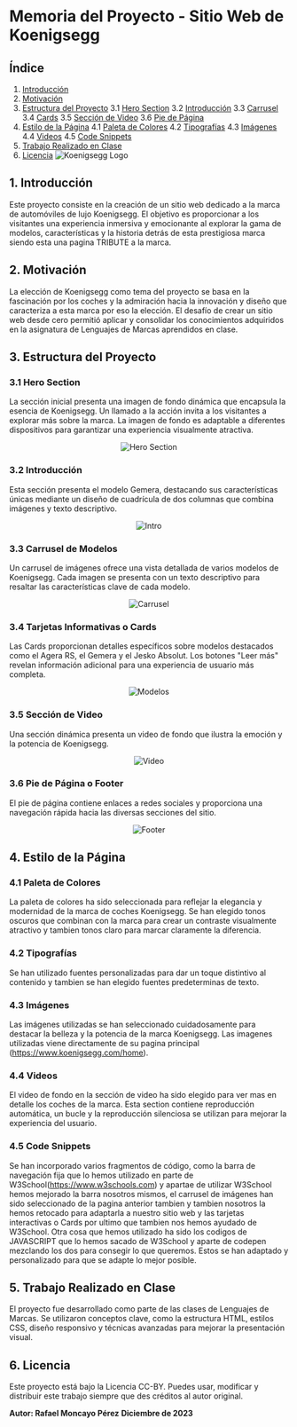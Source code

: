 
# Memoria del Proyecto - Sitio Web de Koenigsegg

## Índice
1. [Introducción](#1-introducción)
2. [Motivación](#2-motivación)
3. [Estructura del Proyecto](#3-estructura-del-proyecto)
   3.1 [Hero Section](#31-hero-section)
   3.2 [Introducción](#32-introducción)
   3.3 [Carrusel](#33-carrusel)
   3.4 [Cards](#34-cards)
   3.5 [Sección de Video](#35-sección-de-video)
   3.6 [Pie de Página](#36-pie-de-página)
4. [Estilo de la Página](#4-estilo-de-la-página)
   4.1 [Paleta de Colores](#41-paleta-de-colores)
   4.2 [Tipografías](#42-tipografías)
   4.3 [Imágenes](#43-imágenes)
   4.4 [Videos](#44-videos)
   4.5 [Code Snippets](#45-code-snippets)
5. [Trabajo Realizado en Clase](#5-trabajo-realizado-en-clase)
6. [Licencia](#6-licencia)
![Koenigsegg Logo](./imagenes/logo.png)
## 1. Introducción
Este proyecto consiste en la creación de un sitio web dedicado a la marca de automóviles de lujo Koenigsegg. El objetivo es proporcionar a los visitantes una experiencia inmersiva y emocionante al explorar la gama de modelos, características y la historia detrás de esta prestigiosa marca siendo esta una pagina TRIBUTE a la marca.

## 2. Motivación
La elección de Koenigsegg como tema del proyecto se basa en la fascinación por los coches y la admiración hacia la innovación y diseño que caracteriza a esta marca por eso la elección. El desafío de crear un sitio web desde cero permitió aplicar y consolidar los conocimientos adquiridos en la asignatura de Lenguajes de Marcas aprendidos en clase.

## 3. Estructura del Proyecto
### 3.1 Hero Section
La sección inicial presenta una imagen de fondo dinámica que encapsula la esencia de Koenigsegg. Un llamado a la acción invita a los visitantes a explorar más sobre la marca. La imagen de fondo es adaptable a diferentes dispositivos para garantizar una experiencia visualmente atractiva.
<p align="center">
  <img src="./imagenes/imagenhero" alt="Hero Section">
</p>

### 3.2 Introducción
Esta sección presenta el modelo Gemera, destacando sus características únicas mediante un diseño de cuadrícula de dos columnas que combina imágenes y texto descriptivo.
<p align="center">
  <img src="./imagenes/imagenIntro" alt="Intro">
</p>

### 3.3 Carrusel de Modelos
Un carrusel de imágenes ofrece una vista detallada de varios modelos de Koenigsegg. Cada imagen se presenta con un texto descriptivo para resaltar las características clave de cada modelo.
<p align="center">
  <img src="./imagenes/imagencarrusell" alt="Carrusel">
</p>

### 3.4 Tarjetas Informativas o Cards
Las Cards proporcionan detalles específicos sobre modelos destacados como el Agera RS, el Gemera y el Jesko Absolut. Los botones "Leer más" revelan información adicional para una experiencia de usuario más completa.
<p align="center">
  <img src="./imagenes/imagenmodelos" alt="Modelos">
</p>

### 3.5 Sección de Video
Una sección dinámica presenta un video de fondo que ilustra la emoción y la potencia de Koenigsegg. 
<p align="center">
  <img src="./imagenes/imagenvideo" alt="Video">
</p>

### 3.6 Pie de Página o Footer
El pie de página contiene enlaces a redes sociales y proporciona una navegación rápida hacia las diversas secciones del sitio.
<p align="center">
  <img src="./imagenes/imagenfooter" alt="Footer">
</p>

## 4. Estilo de la Página
### 4.1 Paleta de Colores
La paleta de colores ha sido seleccionada para reflejar la elegancia y modernidad de la marca de coches Koenigsegg. Se han elegido tonos oscuros que combinan con la marca para crear un contraste visualmente atractivo y tambien tonos claro para marcar claramente la diferencia.

### 4.2 Tipografías
Se han utilizado fuentes personalizadas para dar un toque distintivo al contenido y tambien se han elegido fuentes predeterminas de texto. 

### 4.3 Imágenes
Las imágenes utilizadas se han seleccionado cuidadosamente para destacar la belleza y la potencia de la marca Koenigsegg. Las imagenes utilizadas viene directamente de su pagina principal (https://www.koenigsegg.com/home).

### 4.4 Videos
El video de fondo en la sección de video ha sido elegido para ver mas en detalle los coches de la marca. Esta section contiene reproducción automática, un bucle y la reproducción silenciosa se utilizan para mejorar la experiencia del usuario.

### 4.5 Code Snippets
Se han incorporado varios fragmentos de código, como la barra de navegación fija que lo hemos utilizado en parte de W3School(https://www.w3schools.com) y apartae de utilizar W3School hemos mejorado la barra nosotros mismos, el carrusel de imágenes  han sido seleccionado de la pagina anterior tambien y tambien nosotros la hemos retocado para adaptarla a nuestro sitio web y las tarjetas interactivas o Cards por ultimo que tambien nos hemos ayudado de W3School. Otra cosa que hemos utilizado ha sido los codigos de JAVASCRIPT que lo hemos sacado de  W3School y aparte de codepen mezclando los dos para consegir lo que queremos. Estos se han adaptado y personalizado para que se adapte lo mejor posible.

## 5. Trabajo Realizado en Clase
El proyecto fue desarrollado como parte de las clases de Lenguajes de Marcas. Se utilizaron conceptos clave, como la estructura HTML, estilos CSS, diseño responsivo y técnicas avanzadas para mejorar la presentación visual.

## 6. Licencia
Este proyecto está bajo la Licencia CC-BY. Puedes usar, modificar y distribuir este trabajo siempre que des créditos al autor original.

**Autor: Rafael Moncayo Pérez**
**Diciembre de 2023**
